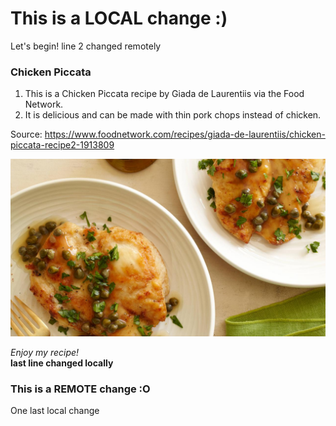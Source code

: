 
# This is a LOCAL change :)

Let's begin!
line 2 changed remotely

### Chicken Piccata

1. This is a Chicken Piccata recipe by Giada de Laurentiis via the Food Network.
2. It is delicious and can be made with thin pork chops instead of chicken.

Source: https://www.foodnetwork.com/recipes/giada-de-laurentiis/chicken-piccata-recipe2-1913809

![Chicken Piccata](recipe.jpg "Chicken Piccata")

*Enjoy my recipe!*  
**last line changed locally**

### This is a REMOTE change :O

One last local change
